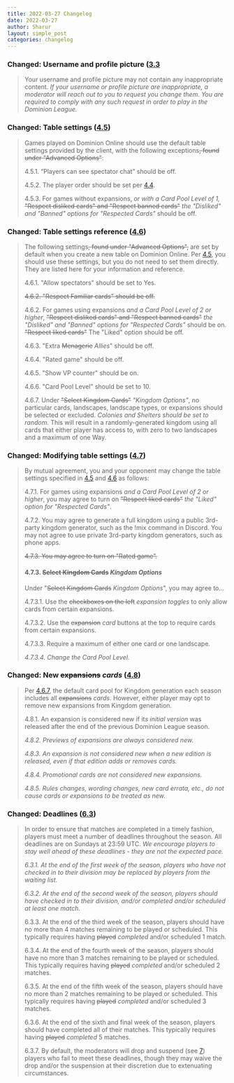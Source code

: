 ```yaml
---
title: 2022-03-27 Changelog
date: 2022-03-27
author: Sharur
layout: simple_post
categories: changelog
---
```

### Changed: Username and profile picture ([3.3](/rules#3.3)

> Your username and profile picture may not contain any inappropriate content. *If your username or profile picture are inappropriate, a moderator will reach out to you to request you change them. You are required to comply with any such request in order to play in the Dominion League.*

### Changed: Table settings ([4.5](/rules#4.5))

> Games played on Dominion Online should use the default table settings provided by the client, with the following exceptions~~, found under "Advanced Options"~~:
>
> <a name="4.5.1"></a>4.5.1. “Players can see spectator chat” should be off.
>
> <a name="4.5.2"></a>4.5.2. The player order should be set per [4.4](#4.4).
>
> <a name="4.5.3"></a>4.5.3. For games without expansions, *or with a Card Pool Level of 1,* ~~"Respect disliked cards" and "Respect banned cards"~~ *the "Disliked" and "Banned" options for "Respected Cards"* should be off.

### Changed: Table settings reference ([4.6](/rules#4.6))

> The following settings~~, found under "Advanced Options",~~ are set by default when you create a new table on Dominion Online. Per [4.5](#4.5), you should use these settings, but you do not need to set them directly. They are listed here for your information and reference.
>
> <a name="4.6.1"></a>4.6.1. "Allow spectators" should be set to Yes.
>
> ~~<a name="4.6.2"></a>4.6.2. "Respect Familiar cards" should be off.~~
>
> <a name="4.6.2"></a>4.6.2. For games using expansions *and a Card Pool Level of 2 or higher*, ~~"Respect disliked cards" and "Respect banned cards"~~ *the "Disliked" and "Banned" options for "Respected Cards"* should be on. ~~"Respect liked cards"~~ The "Liked" option should be off.
>
> <a name="4.6.3"></a>4.6.3. "Extra ~~Menagerie~~ *Allies*" should be off.
>
> <a name="4.6.4"></a>4.6.4. "Rated game" should be off.
>
> <a name="4.6.5"></a>4.6.5. "Show VP counter" should be on.
>
> <a name="4.6.6"></a>4.6.6. "Card Pool Level" should be set to 10.
>
> <a name="4.6.7"></a>4.6.7. Under ~~"Select Kingdom Cards"~~ *"Kingdom Options"*, no particular cards, landscapes, landscape types, or expansions should be selected or excluded. *Colonies and Shelters should be set to random.* This will result in a randomly-generated kingdom using all cards that either player has access to, with zero to two landscapes and a maximum of one Way.

### Changed: Modifying table settings ([4.7](/rules#4.7))

> By mutual agreement, you and your opponent may change the table settings specified in [4.5](#4.5) and [4.6](#4.6) as follows:
>
> <a name="4.7.1"></a>4.7.1. For games using expansions *and a Card Pool Level of 2 or higher*, you may agree to turn on ~~"Respect liked cards"~~ *the "Liked" option for "Respected Cards"*.
>
> <a name="4.7.2"></a>4.7.2. You may agree to generate a full kingdom using a public 3rd-party kingdom generator, such as the !mix command in Discord. You may not agree to use private 3rd-party kingdom generators, such as phone apps.
>
> ~~<a name="4.7.3"></a>4.7.3. You may agree to turn on "Rated game".~~
>
> #### <a name="4.7.3"></a>4.7.3. ~~Select Kingdom Cards~~ *Kingdom Options*
> 
> Under "~~Select Kingdom Cards~~ *Kingdom Options*", you may agree to...
>
> <a name="4.7.3.1"></a>4.7.3.1. Use the ~~checkboxes on the left~~ *expansion toggles* to only allow cards from certain expansions.
>
> <a name="4.7.3.2"></a>4.7.3.2. Use the ~~expansion~~ *card* buttons at the top to require cards from certain expansions.
>
> <a name="4.7.3.3"></a>4.7.3.3. Require a maximum of either one card or one landscape.
>
> *<a name="4.7.3.4"></a>4.7.3.4. Change the Card Pool Level.*

### Changed: New ~~expansions~~ *cards* ([4.8](/rules#4.8))

> Per [4.6.7](#4.6.7), the default card pool for Kingdom generation each season includes all ~~expansions~~ *cards*. However, either player may opt to remove new expansions from Kingdom generation.
>
> <a name="4.8.1"></a>4.8.1. An expansion is considered new if it*s initial version* was released after the end of the previous Dominion League season.
>
> *<a name="4.8.2"></a>4.8.2. Previews of expansions are always considered new.*
>
> *<a name="4.8.3"></a>4.8.3. An expansion is *not* considered new when a new edition is released, even if that edition adds or removes cards.*
>
> *<a name="4.8.4"></a>4.8.4. Promotional cards are not considered new expansions.*
>
> *<a name="4.8.5"></a>4.8.5. Rules changes, wording changes, new card errata, etc., do not cause cards or expansions to be treated as new.*

### Changed: Deadlines ([6.3](/rules#6.3))

> In order to ensure that matches are completed in a timely fashion, players must meet a number of deadlines throughout the season. All deadlines are on Sundays at 23:59 UTC. *We encourage players to stay well ahead of these deadlines - they are not the expected pace.*
>
> <a name="6.3.1"></a>*6.3.1. At the end of the first week of the season, players who have not checked in to their division may be replaced by players from the waiting list.*
>
> <a name="6.3.2"></a>*6.3.2. At the end of the second week of the season, players should have checked in to their division, and/or completed and/or scheduled at least one match.*
>
> <a name="6.3.3"></a>6.3.3. At the end of the third week of the season, players should have no more than 4 matches remaining to be played or scheduled. This typically requires having ~~played~~ *completed* and/or scheduled 1 match.
>
> <a name="6.3.4"></a>6.3.4. At the end of the fourth week of the season, players should have no more than 3 matches remaining to be played or scheduled. This typically requires having ~~played~~ *completed* and/or scheduled 2 matches.
>
> <a name="6.3.5"></a>6.3.5. At the end of the fifth week of the season, players should have no more than 2 matches remaining to be played or scheduled. This typically requires having ~~played~~ *completed* and/or scheduled 3 matches.
>
> <a name="6.3.6"></a>6.3.6. At the end of the sixth and final week of the season, players should have completed all of their matches. This typically requires having ~~played~~ *completed* 5 matches.
>
> <a name="6.3.7"></a>6.3.7. By default, the moderators will drop and suspend (see [7](#7)) players who fail to meet these deadlines, though they may waive the drop and/or the suspension at their discretion due to extenuating circumstances.